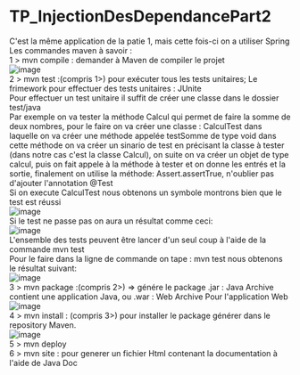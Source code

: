 # TP_InjectionDesDependancePart2
C'est la même application de la patie 1, mais cette fois-ci on a utiliser Spring
Les commandes maven à savoir :  
1 > mvn compile : demander à Maven de compiler le projet  
![image](https://user-images.githubusercontent.com/102111459/174482022-85a48c8c-349a-486b-acb6-fb1247c11bd2.png)  
2 > mvn test :(compris 1>) pour exécuter tous les tests unitaires; Le frimework pour effectuer des tests unitaires : JUnite  
Pour effectuer un test unitaire il suffit de créer une classe dans le dossier test/java  
Par exemple on va tester la méthode Calcul qui permet de faire la somme de deux nombres, pour le faire on va créer une classe : CalculTest dans laquelle on va créer une méthode appelée testSomme de type void dans cette méthode on va créer un sinario de test en précisant la classe à tester (dans notre cas c'est la classe Calcul), on suite on va créer un objet de type calcul, puis on fait appele à la méthode à tester et on donne les entrés et la sortie, finalement on utilise la méthode: Assert.assertTrue, n'oublier pas d'ajouter l'annotation @Test  
Si on execute CalculTest nous obtenons un symbole montrons bien que le test est réussi  
![image](https://user-images.githubusercontent.com/102111459/174481666-1d27193e-b039-4ad1-8e42-540ef79dcd46.png)  
Si le test ne passe pas on aura un résultat comme ceci:  
![image](https://user-images.githubusercontent.com/102111459/174481739-856b9d0d-6d01-42f5-be24-54e6c9685a8b.png)  
L'ensemble des tests peuvent être lancer d'un seul coup à l'aide de la commande mvn test  
Pour le faire dans la ligne de commande on tape : mvn test nous obtenons le résultat suivant:  
![image](https://user-images.githubusercontent.com/102111459/174481953-d4c34c59-14bd-4479-85dd-6707675ae8b1.png)  
3 > mvn package :(compris 2>)  => génére le package .jar : Java Archive contient une application Java, ou .war : Web Archive Pour l'application Web  
![image](https://user-images.githubusercontent.com/102111459/174482060-69300795-5a6b-426c-a09d-d2c35e43a340.png)  
4 > mvn install : (compris 3>) pour installer le package générer dans le repository Maven.  
![image](https://user-images.githubusercontent.com/102111459/174482083-f9e1b2cf-8aca-4d10-8c55-3a65d403436d.png)  
5 > mvn deploy  
6 > mvn site : pour generer un fichier Html contenant la documentation à l'aide de Java Doc  

